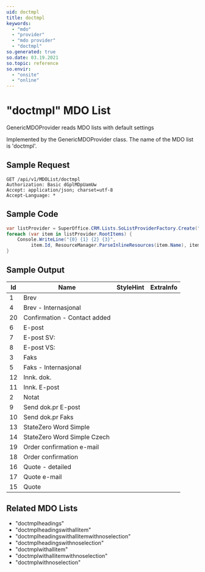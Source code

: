 ```yaml
---
uid: doctmpl
title: doctmpl
keywords:
  - "mdo"
  - "provider"
  - "mdo provider"
  - "doctmpl"
so.generated: true
so.date: 03.19.2021
so.topic: reference
so.envir:
  - "onsite"
  - "online"
---
```


# "doctmpl" MDO List
GenericMDOProvider reads MDO lists with default settings



Implemented by the <see cref="T:SuperOffice.CRM.Lists.GenericMDOProvider">GenericMDOProvider</see> class.
The name of the MDO list is 'doctmpl'.




## Sample Request

```http!
GET /api/v1/MDOList/doctmpl
Authorization: Basic dGplMDpUamUw
Accept: application/json; charset=utf-8
Accept-Language: *

```

## Sample Code
```cs
var listProvider = SuperOffice.CRM.Lists.SoListProviderFactory.Create("doctmpl", forceFlatList: true);
foreach (var item in listProvider.RootItems) {
    Console.WriteLine("{0} {1} {2} {3}", 
         item.Id, ResourceManager.ParseInlineResources(item.Name), item.StyleHint, item.ExtraInfo);
}
```

## Sample Output

|Id   | Name  |StyleHint|ExtraInfo |
| --- | ----- | ------- | -------- |
|1|Brev|||
|4|Brev - Internasjonal|||
|20|Confirmation - Contact added|||
|6|E-post|||
|7|E-post SV:|||
|8|E-post VS:|||
|3|Faks|||
|5|Faks - Internasjonal|||
|12|Innk. dok.|||
|11|Innk. E-post|||
|2|Notat|||
|9|Send dok.pr E-post|||
|10|Send dok.pr Faks|||
|13|StateZero Word Simple|||
|14|StateZero Word Simple Czech|||
|19|Order confirmation e-mail|||
|18|Order confirmation|||
|16|Quote - detailed|||
|17|Quote e-mail|||
|15|Quote|||


## Related MDO Lists

* "doctmplheadings"
* "doctmplheadingswithallitem"
* "doctmplheadingswithallitemwithnoselection"
* "doctmplheadingswithnoselection"
* "doctmplwithallitem"
* "doctmplwithallitemwithnoselection"
* "doctmplwithnoselection"
